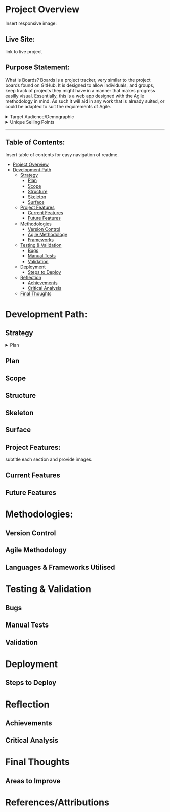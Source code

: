 # Project Overview

Insert responsive image:

## Live Site:
link to live project

## Purpose Statement:
What is Boards?
Boards is a project tracker, very similar to the project boards found on GitHub. It is designed to allow individuals, and groups, keep track of projects they might have in a manner that makes progress easilly visual. 
Essentially, this is a web app designed with the Agile methodology in mind. As such it will aid in any work that is already suited, or could be adapted to suit the requirements of Agile.

<details>
<summary>Target Audience/Demographic</summary>
Who is this app/project for?

It will cater to many different groups, individuals, and teams, across fields. Though its benefits will primarily be seen by those who have to most need to keep track of their tasks within a team or general life. Demographics likely to benefit at face value are...

- Students:
    - individually they will be able to keep track of their work
    - groups can keep track of a group project meaning that everyone is up to date no matter what
- Coders/Software Engineers:
    - similarly to GitHub, this project tracker will provide a similar functionality to the project boards found on GitHub
    - Agile development teams, that could keep track of a project with multiple editors
- Businesses:
    - businesses that have a strong culture of planning and making tasks visible
    - large teams of people that need to be aware of how a project is coming along
</details>

<details>
<summary>Unique Selling Points</summary>
1. Simplified Agile Project Tracking:
    Boards will provide a user-friendly interface that enables users to effortlessly track projects, tasks, and progress.
Unlike complex tools like GitHub Projects, Boards will focus on simplicity and ease-of-use without sacrificing essential functionality.

2. Task Management for Individuals and Teams:
    Boards will cater to individuals such as students managing multiple projects or Agile development teams with numerous tasks.
Users will be able to create, edit, assign, and prioritize tasks seamlessly, ensuring everyone remains aligned and progress is visible.

3. Progress Visualization:
    With Boards' intuitive task board layout, users will be able to instantly see the status of each task.
Tasks can be updated between columns (e.g., To Do, In Progress, Done), providing an immediate understanding of project progress.

4. Cross-Platform Accessibility:
    Boards will be designed to be responsive and accessible on various devices and screen sizes.
Whether users are working from their laptop, tablet, or mobile phone, Boards ensures they can stay on top of tasks anytime, anywhere.
</details>

<hr>

## Table of Contents:
Insert table of contents for easy navigation of readme.
- [Project Overview](#project-overview)
- [Development Path](#development-path)
    - [Strategy](#strategy)
        - [Plan](#plan)
        - [Scope](#scope)
        - [Structure](#structure)
        - [Skeleton](#skeleton)
        - [Surface](#surface)
    - [Project Features](#project-features)
        - [Current Features](#current-features)
        - [Future Features](#future-features)
    - [Methodologies](#methodologies)
        - [Version Control](#version-control)
        - [Agile Methodology](#agile-methodology)
        - [Frameworks](#languages--frameworks-utilised)
    - [Testing & Validation](#testing--validation)
        - [Bugs](#bugs)
        - [Manual Tests](#manual-tests)
        - [Validation](#validation)
    - [Deployment](#deployment)
        - [Steps to Deploy](#steps-to-deploy)
    - [Reflection](#reflection)
        - [Achievements](#achievements)
        - [Critical Analysis](#critical-analysis)
    - [Final Thoughts](#final-thoughts)

# Development Path:

## Strategy

<details>
<summary>Plan</summary>
The strategy behind this app was to utilise the Agile Methodologies learnt, and work towards a User Centered Design.

### User Stories: Must Haves

**User Story:** As a **User** I would like to be able to **Create an Account** so that I can **Access My Work Spaces Securely.**

Acceptance Criteria:
1. User can register account
    - [ ] allauth is installed as dependancy
    - [ ] can access registration page
    - [ ] can use form
    - [ ] can submit form
2. User is able to login
    - [ ] using submitted account creation details
    - [ ] login form works
3. User is able to see created Project Boards
    - [ ] user is displayed a list of their created projects


**User Story:** As a **User** I would like to be able to **Create a Project and Tasks** so that I can **Keep Track of Ongoing Tasks and their Progress**.

Acceptance Criteria:
1. User is able to create new tasks by pressing add task button.
    - [ ] Add task button populates relevant kanban section
2. User is able to create project board by clicking the new project button.
    - [ ] New Project... button allows user to fill out form to create new project


**User Story:** As a **User** I would like to be able to **See the Tasks I have Completed in a Project** so that I can **Track my Progress.**

Acceptance Criteria:
1. User is able to see a list of all their projects.
    - [ ] list of owned projects
2. User is able to select a project that they want to see.
    - [ ] projects linked to each relevant instance of project model
3. User is able to see information containerd within the relevant project.
    - [ ] templates load object of project model into view
4. Project board has a list of tasks sorted by their status.
    - [ ] user is able to read the title of the tasks
    - [ ] user is able to open task and read additional info


**User Story:** As a **User** I would like to be able to **Update the Information on my Project Board** so that I can **Add and Remove Tasks, and Notes Based on Relevance.**

Acceptance Criteria:
1. User is able to open a project and add tasks to it.
    - [ ] tasks can be added to project
    - [ ] tasks are saved to the project
2. User is able to remove tasks from an opened project.
    - [ ] tasks can be removed from project
3. User is able to alter contents of task.
    - [ ] state of tasks is saved
4. Upon returning to the project, the users changes are present.
    - [ ] user is able to retrieve their project from the state in which they left it


**User Story:** As a **User** I would like to be able to **Delete my Tasks and their Data** so that I can **Keep my Tasks List Short and Current.**

Acceptance Criteria:
1. User is able to delete a task from the board.
    - [ ] user is able to click delete button on relevant task and delete it from board and model
2. User is asked to confirm their choice and give a warning.
    - [ ] user is asked to confirm their choice via modal before data is deleted
3. Users data is deleted, and user is sent back to list of tasks which will no longer contain the deleted item.
    - [ ] task is deleted from the tasks on the projects Kanban board.


**Design**

</details>

## Plan

## Scope

## Structure

## Skeleton

## Surface

## Project Features:
subtitle each section and provide images.
## Current Features

## Future Features


# Methodologies:

## Version Control

## Agile Methodology

## Languages & Frameworks Utilised

# Testing & Validation

## Bugs

## Manual Tests

## Validation

# Deployment

## Steps to Deploy

# Reflection

## Achievements

## Critical Analysis

# Final Thoughts


## Areas to Improve



# References/Attributions


